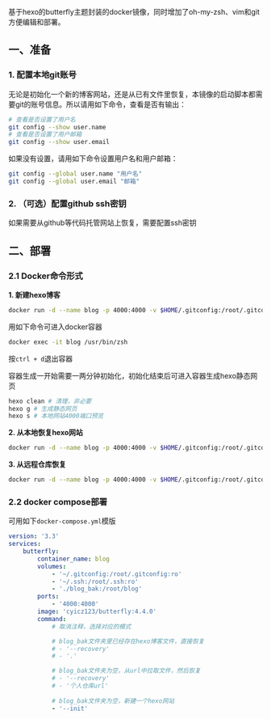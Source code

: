基于hexo的butterfly主题封装的docker镜像，同时增加了oh-my-zsh、vim和git方便编辑和部署。
## 一、准备
### 1. 配置本地git账号
无论是初始化一个新的博客网站，还是从已有文件里恢复，本镜像的启动脚本都需要git的账号信息。所以请用如下命令，查看是否有输出：
```bash
# 查看是否设置了用户名
git config --show user.name
# 查看是否设置了用户邮箱
git config --show user.email
```
如果没有设置，请用如下命令设置用户名和用户邮箱：
```bash
git config --global user.name "用户名"
git config --global user.email "邮箱"
```
### 2. （可选）配置github ssh密钥
如果需要从github等代码托管网站上恢复，需要配置ssh密钥
## 二、部署
### 2.1 Docker命令形式
**1. 新建hexo博客**
```bash
docker run -d --name blog -p 4000:4000 -v $HOME/.gitconfig:/root/.gitconfig:ro -v $HOME/.ssh:/root/.ssh:ro -v 'hexo目录':/root/blog cyicz123/butterfly:4.4.0 --init
```
用如下命令可进入docker容器
```bash
docker exec -it blog /usr/bin/zsh
```
按`ctrl + d`退出容器

容器生成一开始需要一两分钟初始化，初始化结束后可进入容器生成hexo静态网页
```bash
hexo clean # 清理，非必要
hexo g # 生成静态网页
hexo s # 本地网站4000端口预览
```
**2. 从本地恢复hexo网站**
```bash
docker run -d --name blog -p 4000:4000 -v $HOME/.gitconfig:/root/.gitconfig:ro -v $HOME/.ssh:/root/.ssh:ro -v 'hexo目录':/root/blog cyicz123/butterfly:4.4.0 --recovery .
```

**3. 从远程仓库恢复**
```bash
docker run -d --name blog -p 4000:4000 -v $HOME/.gitconfig:/root/.gitconfig:ro -v $HOME/.ssh:/root/.ssh:ro -v 'hexo目录':/root/blog cyicz123/butterfly:4.4.0 --recovery 仓库url
```
### 2.2 docker compose部署
可用如下`docker-compose.yml`模版
```YAML
version: '3.3'
services:
    butterfly:
        container_name: blog
        volumes:
            - '~/.gitconfig:/root/.gitconfig:ro'
            - '~/.ssh:/root/.ssh:ro'
            - './blog_bak:/root/blog'
        ports:
            - '4000:4000'
        image: 'cyicz123/butterfly:4.4.0'
        command: 
            # 取消注释，选择对应的模式

            # blog_bak文件夹里已经存在hexo博客文件，直接恢复
            # - '--recovery'
            # - '.'

            # blog_bak文件夹为空，从url中拉取文件，然后恢复
            # - '--recovery'
            # - '个人仓库url'
            
            # blog_bak文件夹为空，新建一个hexo网站
            - '--init'
```